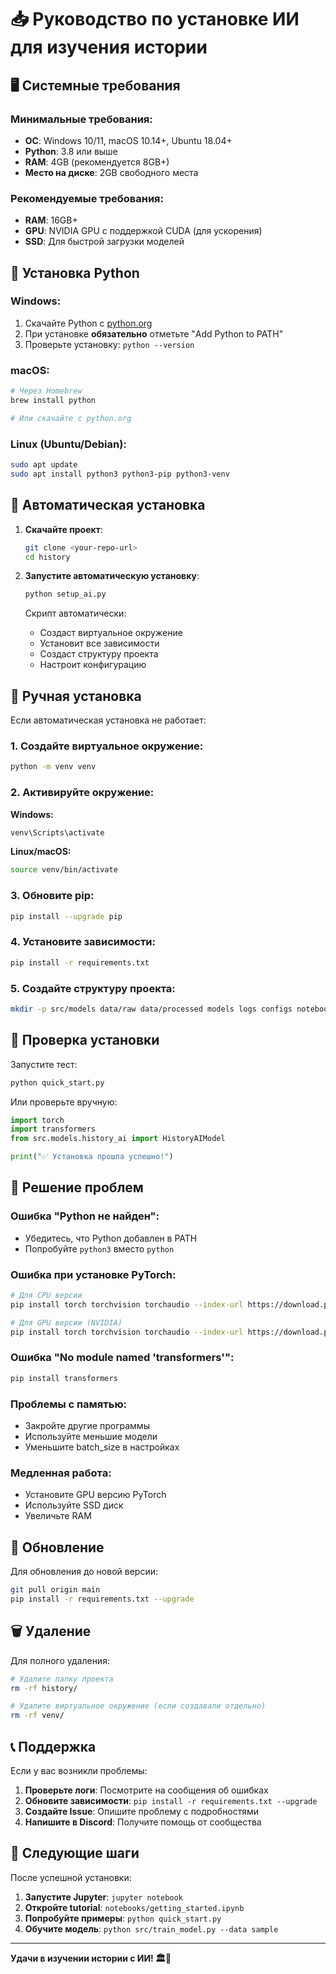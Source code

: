 # 📥 Руководство по установке ИИ для изучения истории

## 🖥️ Системные требования

### Минимальные требования:
- **ОС**: Windows 10/11, macOS 10.14+, Ubuntu 18.04+
- **Python**: 3.8 или выше
- **RAM**: 4GB (рекомендуется 8GB+)
- **Место на диске**: 2GB свободного места

### Рекомендуемые требования:
- **RAM**: 16GB+
- **GPU**: NVIDIA GPU с поддержкой CUDA (для ускорения)
- **SSD**: Для быстрой загрузки моделей

## 🐍 Установка Python

### Windows:
1. Скачайте Python с [python.org](https://www.python.org/downloads/)
2. При установке **обязательно** отметьте "Add Python to PATH"
3. Проверьте установку: `python --version`

### macOS:
```bash
# Через Homebrew
brew install python

# Или скачайте с python.org
```

### Linux (Ubuntu/Debian):
```bash
sudo apt update
sudo apt install python3 python3-pip python3-venv
```

## 🚀 Автоматическая установка

1. **Скачайте проект**:
   ```bash
   git clone <your-repo-url>
   cd history
   ```

2. **Запустите автоматическую установку**:
   ```bash
   python setup_ai.py
   ```

   Скрипт автоматически:
   - Создаст виртуальное окружение
   - Установит все зависимости
   - Создаст структуру проекта
   - Настроит конфигурацию

## 🔧 Ручная установка

Если автоматическая установка не работает:

### 1. Создайте виртуальное окружение:
```bash
python -m venv venv
```

### 2. Активируйте окружение:

**Windows:**
```bash
venv\Scripts\activate
```

**Linux/macOS:**
```bash
source venv/bin/activate
```

### 3. Обновите pip:
```bash
pip install --upgrade pip
```

### 4. Установите зависимости:
```bash
pip install -r requirements.txt
```

### 5. Создайте структуру проекта:
```bash
mkdir -p src/models data/raw data/processed models logs configs notebooks
```

## 🧪 Проверка установки

Запустите тест:
```bash
python quick_start.py
```

Или проверьте вручную:
```python
import torch
import transformers
from src.models.history_ai import HistoryAIModel

print("✅ Установка прошла успешно!")
```

## 🐛 Решение проблем

### Ошибка "Python не найден":
- Убедитесь, что Python добавлен в PATH
- Попробуйте `python3` вместо `python`

### Ошибка при установке PyTorch:
```bash
# Для CPU версии
pip install torch torchvision torchaudio --index-url https://download.pytorch.org/whl/cpu

# Для GPU версии (NVIDIA)
pip install torch torchvision torchaudio --index-url https://download.pytorch.org/whl/cu118
```

### Ошибка "No module named 'transformers'":
```bash
pip install transformers
```

### Проблемы с памятью:
- Закройте другие программы
- Используйте меньшие модели
- Уменьшите batch_size в настройках

### Медленная работа:
- Установите GPU версию PyTorch
- Используйте SSD диск
- Увеличьте RAM

## 🔄 Обновление

Для обновления до новой версии:
```bash
git pull origin main
pip install -r requirements.txt --upgrade
```

## 🗑️ Удаление

Для полного удаления:
```bash
# Удалите папку проекта
rm -rf history/

# Удалите виртуальное окружение (если создавали отдельно)
rm -rf venv/
```

## 📞 Поддержка

Если у вас возникли проблемы:

1. **Проверьте логи**: Посмотрите на сообщения об ошибках
2. **Обновите зависимости**: `pip install -r requirements.txt --upgrade`
3. **Создайте Issue**: Опишите проблему с подробностями
4. **Напишите в Discord**: Получите помощь от сообщества

## 🎯 Следующие шаги

После успешной установки:

1. **Запустите Jupyter**: `jupyter notebook`
2. **Откройте tutorial**: `notebooks/getting_started.ipynb`
3. **Попробуйте примеры**: `python quick_start.py`
4. **Обучите модель**: `python src/train_model.py --data sample`

---

**Удачи в изучении истории с ИИ! 🏛️🤖**
